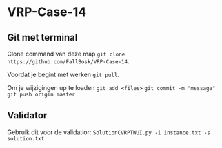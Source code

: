 # VRP-Case-14

## Git met terminal
Clone command van deze map `git clone https://github.com/FallBosk/VRP-Case-14`.

Voordat je begint met werken `git pull`.

Om je wijzigingen up te loaden
`git add <files>`
`git commit -m "message"`
`git push origin master`

## Validator
Gebruik dit voor de validatior:
`SolutionCVRPTWUI.py -i instance.txt -s solution.txt`
